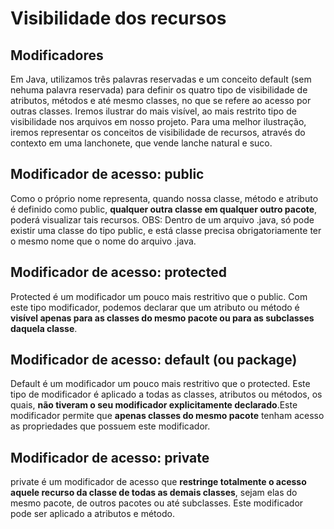 # Visibilidade dos recursos

## Modificadores
Em Java, utilizamos três palavras reservadas e um conceito default (sem nehuma palavra reservada) para definir os quatro tipo de visibilidade de atributos, métodos e até mesmo classes, no que se refere ao acesso por outras classes. Iremos ilustrar do mais visível, ao mais restrito tipo de visibilidade nos arquivos em nosso projeto.
Para uma melhor ilustração, iremos representar os conceitos de visibilidade de recursos, através do contexto em uma lanchonete, que vende lanche natural e suco.

## Modificador de acesso: public
Como o próprio nome representa, quando nossa classe, método e atributo é definido como public, **qualquer outra classe em qualquer outro pacote**, poderá visualizar tais recursos.
OBS: Dentro de um arquivo .java, só pode existir uma classe do tipo public, e está classe precisa obrigatoriamente ter o mesmo nome que o nome do arquivo .java.

## Modificador de acesso: protected
Protected é um modificador um pouco mais restritivo que o public.  Com este tipo modificador, podemos declarar que um atributo ou método é **visível apenas para as classes do mesmo pacote ou para as subclasses daquela classe**.

## Modificador de acesso: default (ou package)
Default é um modificador um pouco mais restritivo que o protected. Este tipo de modificador é aplicado a todas as classes, atributos ou métodos, os quais, **não tiveram o seu modificador explicitamente declarado**.Este modificador permite que **apenas classes do mesmo pacote** tenham acesso as propriedades que possuem este modificador.

## Modificador de acesso: private
private é um modificador de acesso que **restringe totalmente o acesso aquele recurso da classe de todas as demais classes**, sejam elas do mesmo pacote, de outros pacotes ou até subclasses. Este modificador pode ser aplicado a atributos e método.
